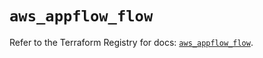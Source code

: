 # `aws_appflow_flow`

Refer to the Terraform Registry for docs: [`aws_appflow_flow`](https://registry.terraform.io/providers/hashicorp/aws/5.35.0/docs/resources/appflow_flow).
